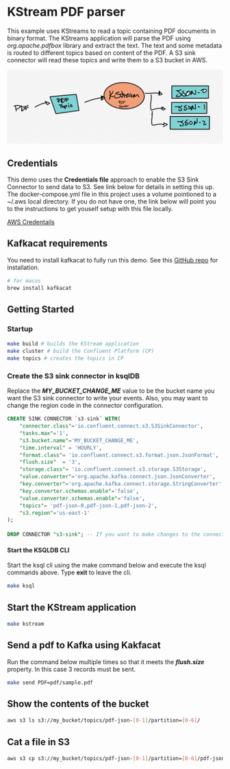 # KStream PDF parser

This example uses KStreams to read a topic containing PDF documents in binary format. The KStreams application will parse the PDF using *org.apache.pdfbox* library and extract the text. The text and some metadata is routed to different topics based on content of the PDF. A S3 sink connector will read these topics and write them to a S3 bucket in AWS.

![Diagram](diagram.png)

## Credentials

This demo uses the **Credentials file** approach to enable the S3 Sink Connector to send data to S3. See link below for details in setting this up. The docker-compose.yml file in this project uses a volume pointioned to a ~/.aws local directory. If you do not have one, the link below will point you to the instructions to get youself setup with this file locally.

[AWS Credentails](https://docs.confluent.io/current/connect/kafka-connect-s3/index.html#s3-connector-credentials)

## Kafkacat requirements

You need to install kafkacat to fully run this demo. See this [GitHub repo](https://github.com/edenhill/kafkacat) for installation.

```bash
# for macos
brew install kafkacat
```

## Getting Started

### Startup

```bash
make build # builds the KStream application
make cluster # build the Confluent Platform (CP)
make topics # creates the topics in CP
```

### Create the S3 sink connector in ksqlDB

Replace the ***MY_BUCKET_CHANGE_ME*** value to be the bucket name you want the S3 sink connector to write your events. Also, you may want to change the region code in the connector configuration.

```sql
CREATE SINK CONNECTOR `s3-sink` WITH(
    "connector.class"='io.confluent.connect.s3.S3SinkConnector',
    "tasks.max"='1',
    "s3.bucket.name"='MY_BUCKET_CHANGE_ME',
    "time.interval" = 'HOURLY',
    "format.class"= 'io.confluent.connect.s3.format.json.JsonFormat',
    "flush.size"  = '3',
    "storage.class"= 'io.confluent.connect.s3.storage.S3Storage',
    "value.converter"='org.apache.kafka.connect.json.JsonConverter',
    "key.converter"='org.apache.kafka.connect.storage.StringConverter',
    "key.converter.schemas.enable"='false',
    "value.converter.schemas.enable"='false',
    "topics"= 'pdf-json-0,pdf-json-1,pdf-json-2',
    "s3.region"='us-east-1'
);

DROP CONNECTOR "s3-sink"; -- If you want to make changes to the connector, drop it and execute the create statement again.
```

#### Start the KSQLDB CLI

Start the ksql cli using the make command below and execute the ksql commands above. Type **exit** to leave the cli.

```bash
make ksql
```

## Start the KStream application

```bash
make kstream
```

## Send a pdf to Kafka using Kakfacat

Run the command below multiple times so that it meets the ***flush.size*** property. In this case 3 records must be sent.

```bash
make send PDF=pdf/sample.pdf
```

## Show the contents of the bucket

```bash
aws s3 ls s3://my_bucket/topics/pdf-json-[0-1]/partition=[0-6]/
```

## Cat a file in S3

```bash
aws s3 cp s3://my_bucket/topics/pdf-json-[0-1]/partition=[0-6]/pdf-json-1+0+0000000000.json -
```
